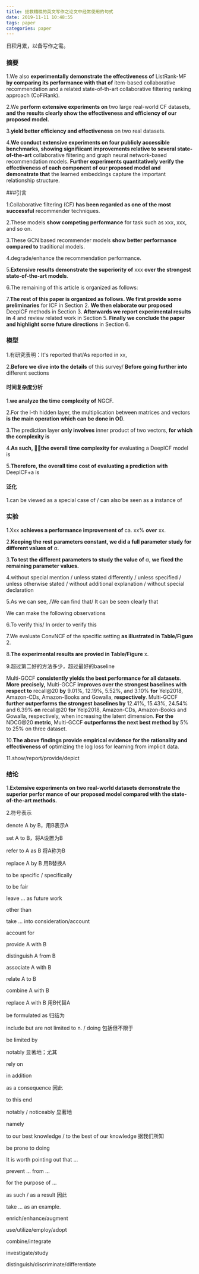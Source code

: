 ```yaml
---
title: 拯救糟糕的英文写作之论文中经常使用的句式
date: 2019-11-11 10:48:55
tags: paper
categories: paper
---
```


日积月累，以备写作之需。

<!--more-->

### 摘要

1.We also **experimentally demonstrate the effectiveness of** ListRank-MF **by comparing its performance with that of** item-based collaborative recommendation and a related state-of-th-art collaborative filtering ranking approach (CoFiRank).



2.We **perform extensive experiments on** two large real-world CF datasets, **and the results clearly show the effectiveness and efficiency of our proposed model.**



3.**yield better efficiency and effectiveness** on two real datasets.



4.**We conduct extensive experiments on four publicly accessible benchmarks, showing signifiicant improvements relative to several state-of-the-art** collaborative filtering and graph neural network-based recommendation models. **Further experiments quantitatively verify the effectiveness of each component of our proposed model and demonstrate that** the learned embeddings capture the important relationship structure.

###引言

1.Collaborative filtering (CF) **has been regarded as one of the most successful** recommender techniques.

2.These models **show competing performance** for task such as xxx, xxx, and so on.

3.These GCN based recommender models **show better performance compared to** traditional models.

4.degrade/enhance the recommendation performance.

5.**Extensive results demonstrate the superiority of** xxx **over the strongest state-of-the-art models**.

6.The remaining of this article is organized as follows:

7.**The rest of this paper is organized as follows. We first provide some preliminaries** for ICF in Section 2. **We then elaborate our proposed** DeepICF methods in Section 3. **Afterwards we report experimental results in** 4 and review related work in Section 5. **Finally we conclude the paper and highlight some future directions** in Section 6. 

### 模型

1.有研究表明：It's reported that/As reported in xx, 

2.**Before we dive into the details** of this survey/ **Before going further into** different sections

#### 时间复杂度分析

1.**we analyze the time complexity of** NGCF.

2.For the l-th hidden layer, the multiplication between matrices and vectors **is the main operation which can be done in O()**.

3.The prediction layer **only involves** inner product of two vectors, **for which the complexity is** 

4.**As such, 􏰈􏰈the overall time complexity for** evaluating a DeepICF model is 

5.**Therefore, the overall time cost of evaluating a prediction with** DeepICF+a is 

#### 泛化

1.can be viewed as a special case of / can also be seen as a instance of

### 实验

1.Xxx **achieves a performance improvement of** ca. xx% **over** xx.

2.**Keeping the rest parameters constant, we did a full parameter study for different values of** α. 

3.**To test the different parameters to study the value of** α, **we fixed the remaining parameter values.** 

4.without special mention / unless stated differently / unless specified / unless otherwise stated / without additional explanation / without special declaration



5.As we can see, /We can find that/ It can be seen clearly that

We can make the following observations



6.To verify this/ In order to verify this



7.We evaluate ConvNCF of the specific setting **as illustrated in Table/Figure** 2.

8.**The experimental results are provied in Table/Figure** x.

9.超过第二好的方法多少，超过最好的baseline

Multi-GCCF **consistently yields the best performance for all datasets**. **More precisely,** Multi-GCCF **improves over the strongest baselines with respect to** recall@20 **by** 9.01%, 12.19%, 5.52%, and 3.10% **for** Yelp2018, Amazon-CDs, Amazon-Books and Gowalla, **respectively**. Multi-GCCF **further outperforms the strongest baselines by** 12.41%, 15.43%, 24.54% and 6.39% **on** recall@20 **for** Yelp2018, Amazon-CDs, Amazon-Books and Gowalla, respectively, when increasing the latent dimension. **For the** NDCG@20 **metric**, Multi-GCCF **outperforms the next best method by** 5% to 25% on three dataset.

10.**The above findings provide empirical evidence for the rationality and effectiveness of** optimizing the log loss for learning from implicit data. 

11.show/report/provide/depict

### 结论

1.**Extensive experiments on two real-world datasets demonstrate the superior perfor mance of our proposed model compared with the state-of-the-art methods.** 

2.符号表示

denote A by B，用B表示A

set A to B，将A设置为B

refer to A as B 将A称为B



replace A by B 	用B替换A



to be specific / specifically



to be fair



leave ... as future work



other than



take ... into consideration/account



account for



provide A with B

distinguish A from B

associate A with B

relate A to B

combine A with B

replace A with B 用B代替A



be formulated as 归结为



include but are not limited to n. / doing 包括但不限于 





be limited by



notably 显著地；尤其



rely on



in addition



as a consequence 因此

to this end



notably / noticeably 显著地



namely 



to our best knowledge / to the best of our knowledge 据我们所知



be prone to doing



It is worth pointing out that ...

prevent ... from ...



for the purpose of ...



as such / as a result  因此



take ... as an example.



enrich/enhance/augment



use/utilize/employ/adopt



combine/integrate



investigate/study



distinguish/discriminate/differentiate